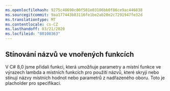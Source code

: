 ```yaml
---
ms.openlocfilehash: 9275c48690c00f501e03106bb0f86ce9ac446038
ms.sourcegitcommit: 9aa177443b83116fe1be2ab28e2c7291947fe32d
ms.translationtype: MT
ms.contentlocale: cs-CZ
ms.lasthandoff: 03/21/2020
ms.locfileid: "80108363"
---
```

## <a name="name-shadowing-in-nested-functions"></a>Stínování názvů ve vnořených funkcích

V C# 8,0 jsme přidali funkci, která umožňuje parametry a místní funkce ve výrazech lambda a místních funkcích pro použití názvů, které skryjí nebo stínují názvy místních hodnot nebo parametrů z nadřazeného oboru. Toto je placholder pro specifikaci.
